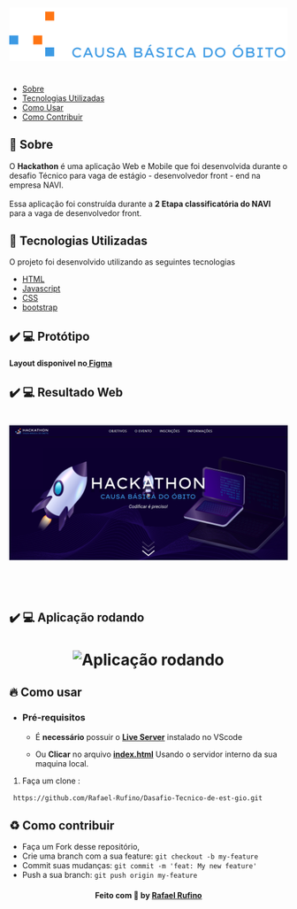 <h3 align="center">
  <img alt="Web Home" src="./.github/logo.svg"/>
    <br></br>
</h3>




- [Sobre](#sobre)
- [Tecnologias Utilizadas](#tecnologias-utilizadas)
- [Como Usar](#como-usar)
- [Como Contribuir](#como-contribuir)

<a id="sobre"></a>


## :bookmark: Sobre

O <strong>Hackathon</strong> é uma aplicação Web e Mobile que foi desenvolvida durante o desafio Técnico para vaga  de estágio - desenvolvedor front - end na empresa NAVI.
<br/><br>
Essa aplicação foi construída durante a <strong> 2 Etapa classificatória  do NAVI </strong> para a vaga de desenvolvedor front.



<a id="tecnologias-utilizadas"></a>

## :rocket: Tecnologias Utilizadas

O projeto foi desenvolvido utilizando as seguintes tecnologias


- [HTML](https://developer.mozilla.org/pt-BR/docs/Web/HTML)
- [Javascript](https://developer.mozilla.org/pt-BR/docs/Web/javascript)
- [CSS](https://developer.mozilla.org/pt-BR/docs/Web/css)
- [bootstrap](https://getbootstrap.com/)



## :heavy_check_mark: :computer: Protótipo
<h4>
    Layout disponivel no<a href="https://www.figma.com/file/zt2YzysdqOF7B79xZBwBx3/Desafio-NAVI---Front?node-id=1%3A8" target="_blank"> Figma</a>
</h4>

## :heavy_check_mark: :computer: Resultado Web

<h1 align="center">
    <img alt="Web Home" src="./.github/web1.png" width="900px">
</h1>
<br></br>

## :heavy_check_mark: :computer: Aplicação rodando

<h1 align="center">
    <img alt="Aplicação rodando" src="./.github/video.gif" width="900px">
</h1>




<a id="como-usar"></a>

## :fire: Como usar

- ### **Pré-requisitos**

  - É **necessário** possuir o **[Live Server](https://marketplace.visualstudio.com/items?itemName=ritwickdey.LiveServer)** instalado no VScode
  
  - Ou **Clicar** no arquivo **[index.html](ht)** Usando o servidor interno da sua maquina local.
  




1. Faça um clone :

```sh
 https://github.com/Rafael-Rufino/Dasafio-Tecnico-de-est-gio.git
```



## :recycle: Como contribuir

- Faça um Fork desse repositório,
- Crie uma branch com a sua feature: `git checkout -b my-feature`
- Commit suas mudanças: `git commit -m 'feat: My new feature'`
- Push a sua branch: `git push origin my-feature`




<h4 align="center">
    Feito com 💜 by <a href="https://www.linkedin.com/in/rafael-r-dos-santos-b889311ba/" target="_blank">Rafael Rufino</a>
</h4>



